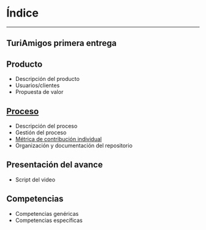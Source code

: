 # Índice 
---
TuriAmigos primera entrega
---
## Producto
- Descripción del producto
- Usuarios/clientes
- Propuesta de valor

## [Proceso](https://github.com/danivillarino/Equipo2_FIS/tree/12cbb35fdbd83a092a686fb85447962a5012b2c6/Proceso)
- Descripción del proceso
- Gestión del proceso
- [Métrica de contribución individual](https://github.com/danivillarino/Equipo2_FIS/blob/12cbb35fdbd83a092a686fb85447962a5012b2c6/Proceso/M%C3%A9trica%20de%20contribuci%C3%B3n%20individual.md)
- Organización y documentación del repositorio

## Presentación del avance
- Script del video

## Competencias
- Competencias genéricas 
- Competencias específicas
